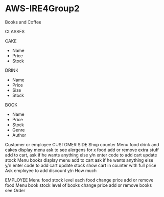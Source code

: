 # AWS-IRE4Group2
Books and Coffee

CLASSES

CAKE
* Name
* Price
* Stock


DRINK
* Name
* Price
* Size
* Stock


BOOK
* Name
* Price
* Stock
* Genre
* Author




Customer or employee
    CUSTOMER SIDE
    Shop counter
         Menu food drink and cakes
            display menu
                ask to see alergens for x food
            add or remove extra stuff
            add to cart, ask if he wants anything else y/n
                enter code to add cart
            update stock
         Menu books
            display menu
            add to cart ask if he wants anything else y/n
                enter code to add cart
            update stock
    show cart in counter with full price
        Ask employee to add discount y/n
            How much

EMPLOYEE
    Menu food
        stock level each food
        change price
        add or remove food
    Menu book
        stock level of books
        change price
        add or remove books
    see Order
